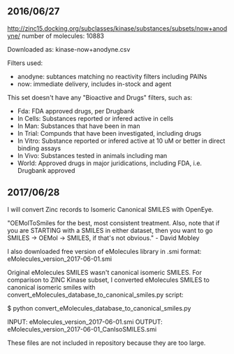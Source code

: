 ## 2016/06/27

http://zinc15.docking.org/subclasses/kinase/substances/subsets/now+anodyne/
number of molecules: 10883

Downloaded as: kinase-now+anodyne.csv

Filters used:
- anodyne: subtances matching no reactivity filters including PAINs
- now: immediate delivery, includes in-stock and agent 

This set doesn't have any "Bioactive and Drugs" filters, such as:
- Fda: FDA approved drugs, per Drugbank
- In Cells: Substances reported or infered active in cells
- In Man: Substances that have been in man
- In Trial: Compunds that have been investigated, including drugs
- In Vitro: Substance reported or infered active at 10 uM or better in direct binding assays 
- In Vivo: Substances tested in animals including man
- World: Approved drugs in major juridications, including FDA, i.e. Drugbank approved
 
## 2017/06/28 

I will convert Zinc records to Isomeric Canonical SMILES with OpenEye. 

"OEMolToSmiles for the best, most consistent treatment. Also, note that if you are STARTING 
with a SMILES in either dataset, then you want to go SMILES -> OEMol -> SMILES, if that's not 
obvious." - David Mobley

I also downloaded free version of eMolecules library in .smi format:
eMolecules_version_2017-06-01.smi 

Original eMolecules SMILES wasn't canonical isomeric SMILES. For comparison to ZINC Kinase subset, 
I converted eMolecules SMILES to canonical isomeric smiles with convert_eMolecules_database_to_canonical_smiles.py
script: 

$ python convert_eMolecules_database_to_canonical_smiles.py 

INPUT: eMolecules_version_2017-06-01.smi
OUTPUT: eMolecules_version_2017-06-01_CanIsoSMILES.smi  

These files are not included in repository because they are too large.  
